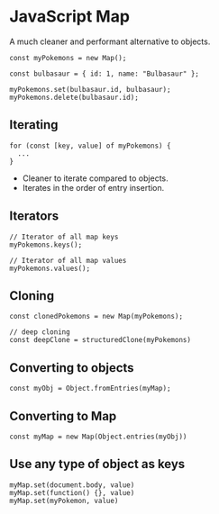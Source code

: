 # JavaScript Map

A much cleaner and performant alternative to objects.

```tsx
const myPokemons = new Map();

const bulbasaur = { id: 1, name: "Bulbasaur" };

myPokemons.set(bulbasaur.id, bulbasaur);
myPokemons.delete(bulbasaur.id);
```

## Iterating

```tsx
for (const [key, value] of myPokemons) {
  ...
}
```

- Cleaner to iterate compared to objects.
- Iterates in the order of entry insertion.

## Iterators 

```tsx
// Iterator of all map keys
myPokemons.keys();

// Iterator of all map values
myPokemons.values();
```

## Cloning

```tsx
const clonedPokemons = new Map(myPokemons);

// deep cloning
const deepClone = structuredClone(myPokemons)
```

## Converting to objects

```tsx
const myObj = Object.fromEntries(myMap);
```

## Converting to Map

```tsx
const myMap = new Map(Object.entries(myObj))
```

## Use any type of object as keys

```tsx
myMap.set(document.body, value)
myMap.set(function() {}, value)
myMap.set(myPokemon, value)
```
